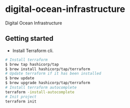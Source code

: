 # digital-ocean-infrastructure

Digital Ocean Infrastructure

## Getting started

- Install Terraform cli.

```bash
# Install terraform
$ brew tap hashicorp/tap
$ brew install hashicorp/tap/terraform
# Update terraform if it has been installed
$ brew update
$ brew upgrade hashicorp/tap/terraform
# Install terraform autocomplete
terraform -install-autocomplete
# Init project
terraform init
```
